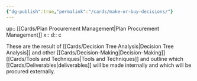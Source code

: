 ```yaml
---
{"dg-publish":true,"permalink":"/cards/make-or-buy-decisions/"}
---
```


up:: [[Cards/Plan Procurement Management\|Plan Procurement Management]] 
x:: 
d:: c

These are the result of [[Cards/Decision Tree Analysis\|Decision Tree Analysis]] and other [[Cards/Decision-Making\|Decision-Making]] [[Cards/Tools and Techniques\|Tools and Techniques]] and outline which [[Cards/Deliverables\|deliverables]] will be made internally and which will be procured externally. 